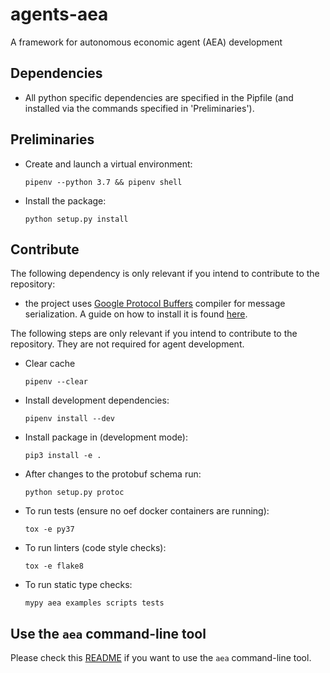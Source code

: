 # agents-aea
A framework for autonomous economic agent (AEA) development


## Dependencies

- All python specific dependencies are specified in the Pipfile (and installed via the commands specified in 'Preliminaries').

## Preliminaries

- Create and launch a virtual environment:

      pipenv --python 3.7 && pipenv shell

- Install the package:

      python setup.py install

## Contribute

The following dependency is only relevant if you intend to contribute to the repository:
- the project uses [Google Protocol Buffers](https://developers.google.com/protocol-buffers/) compiler for message serialization. A guide on how to install it is found [here](https://fetchai.github.io/oef-sdk-python/user/install.html#protobuf-compiler).

The following steps are only relevant if you intend to contribute to the repository. They are not required for agent development.

- Clear cache

      pipenv --clear

- Install development dependencies:

	  pipenv install --dev

- Install package in (development mode):

	  pip3 install -e .

- After changes to the protobuf schema run:

	  python setup.py protoc

- To run tests (ensure no oef docker containers are running):

	  tox -e py37

- To run linters (code style checks):

	  tox -e flake8

- To run static type checks:

	  mypy aea examples scripts tests

## Use the `aea` command-line tool

Please check this [README](./aea/cli/README.md) if you want to use the `aea` command-line tool.
